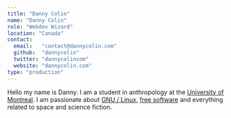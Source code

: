 ```yaml
---
title: "Danny Colin"
name: "Danny Colin"
role: "Webdev Wizard"
location: "Canada"
contact:
  email:   "contact@dannycolin.com"  
  github:  "dannycolin"
  twitter: "dannycolincom"
  website: "dannycolin.com"
type: "production"
---
```


Hello my name is Danny. I am a student in anthropology at the
[University of Montreal][udem]. I am passionate about [GNU / Linux][gnu-linux],
[free software][free-software] and everything related to space and science 
fiction.

[udem]:          http://www.umontreal.ca/en
[gnu-linux]:     https://www.gnu.org/gnu/linux-and-gnu.html
[free-software]: https://www.gnu.org/philosophy/free-sw.html
